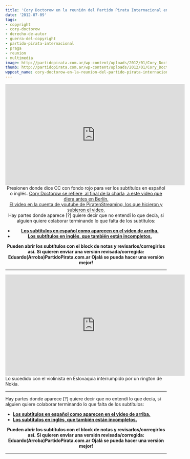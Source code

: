 ```yaml
---
title: 'Cory Doctorow en la reunión del Partido Pirata Internacional en Praga 2012 '
date: '2012-07-09'
tags:
- copyright
- cory-doctorow
- derecho-de-autor
- guerra-del-copyright
- partido-pirata-internacional
- praga
- reunion
- multimedia
image: http://partidopirata.com.ar/wp-content/uploads/2012/01/Cory_Doctorow_in_Borough_Market.jpg
thumb: http://partidopirata.com.ar/wp-content/uploads/2012/01/Cory_Doctorow_in_Borough_Market-150x150.jpg
wppost_name: cory-doctorow-en-la-reunion-del-partido-pirata-internacional-en-praga-2012
---
```


<center>
<iframe src="http://www.youtube.com/embed/O7PbEZ9iLJo" frameborder="0" width="560" height="315"></iframe>
Presionen donde dice CC con fondo rojo para ver los subtítulos en español o inglés.
<a href="http://partidopirata.com.ar/2702/cory-doctorow-la-inminente-guerra-en-la-computadora-de-proposito-general">Cory Doctorow se refiere, al final de la charla, a este video que diera antes en Berlín.</a></center><center><a href="http://youtu.be/n-jbe4gBbLw" target="_blank">El video en la cuenta de youtube de PiratenStreaming, los que hicieron y subieron el video.</a></center><center></center><center>Hay partes donde aparece [?] quiere decir que no entendí lo que decía, si alguien quiere colaborar terminando lo que falta de los subtítulos:
<ul>
	<li><strong><a href="http://www.subdivx.com/X6XMjkxMjY0X-cory-doctorow-en-la-reunion-del-ppi-en-praga-2012.html" target="_blank">Los subtítulos en español como aparecen en el video de arriba.</a></strong></li>
	<li><strong><a href="http://www.subdivx.com/X6XMjkxMjY2X-cory-doctorow-en-la-reunion-del-ppi-en-praga-2012.html" target="_blank">Los subtítulos en inglés, que también están incompletos.</a></strong></li>
</ul>
<strong>Pueden abrir los subtítulos con el block de notas y revisarlos/corregirlos así.</strong>
<strong> Si quieren enviar una versión revisada/corregida:</strong>
<strong> Eduardo(Arroba)PartidoPirata.com.ar</strong>
<strong> Ojalá se pueda hacer una versión mejor!</strong>

</center><center></center>

<hr />

<iframe src="http://www.youtube.com/embed/sqXS9m6aiyk" frameborder="0" width="560" height="315"></iframe>
Lo sucedido con el violinista en Eslovaquia interrumpido por un rington de Nokia.

<hr />

Hay partes donde aparece [?] quiere decir que no entendí lo que decía, si alguien quiere colaborar terminando lo que falta de los subtítulos:
<ul>
	<li><strong><a href="http://www.subdivx.com/X6XMjkxMjY0X-cory-doctorow-en-la-reunion-del-ppi-en-praga-2012.html" target="_blank">Los subtítulos en español como aparecen en el video de arriba.</a></strong></li>
	<li><strong><a href="http://www.subdivx.com/X6XMjkxMjY2X-cory-doctorow-en-la-reunion-del-ppi-en-praga-2012.html" target="_blank">Los subtítulos en inglés, que también están incompletos.</a></strong></li>
</ul>
<p style="text-align: center;"><strong>Pueden abrir los subtítulos con el block de notas y revisarlos/corregirlos así.</strong>
<strong> Si quieren enviar una versión revisada/corregida:</strong>
<strong> Eduardo(Arroba)PartidoPirata.com.ar</strong>
<strong> Ojalá se pueda hacer una versión mejor!</strong></p>


<hr />

&nbsp;

